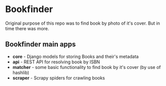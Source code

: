 # Bookfinder

Original purpose of this repo was to find book by photo of it's cover. But in time there was more.

## Bookfinder main apps

* **core** - Django models for storing Books and their's metadata
* **api** - REST API for resolving book by ISBN
* **matcher** - some basic functionality to find book by it's cover (by use of hashlib)
* **scraper** - Scrapy spiders for crawling books
